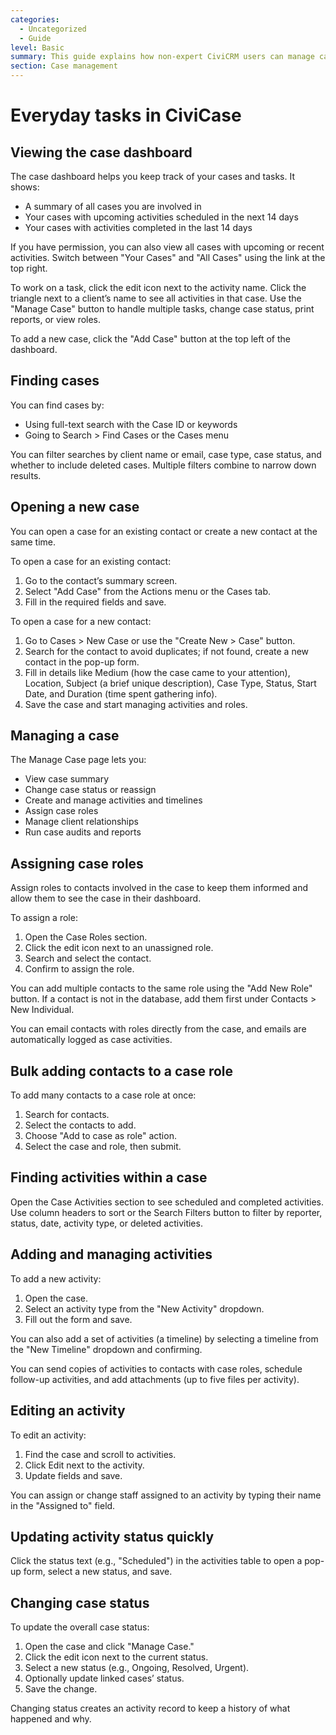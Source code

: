 ```yaml
---
categories:
  - Uncategorized
  - Guide  
level: Basic  
summary: This guide explains how non-expert CiviCRM users can manage cases by performing everyday tasks such as viewing the case dashboard, finding and opening cases, managing case activities, and assigning roles.  
section: Case management  
---
```


# Everyday tasks in CiviCase

## Viewing the case dashboard

The case dashboard helps you keep track of your cases and tasks. It shows:

- A summary of all cases you are involved in  
- Your cases with upcoming activities scheduled in the next 14 days  
- Your cases with activities completed in the last 14 days  

If you have permission, you can also view all cases with upcoming or recent activities. Switch between "Your Cases" and "All Cases" using the link at the top right.

To work on a task, click the edit icon next to the activity name. Click the triangle next to a client’s name to see all activities in that case. Use the "Manage Case" button to handle multiple tasks, change case status, print reports, or view roles.

To add a new case, click the "Add Case" button at the top left of the dashboard.

## Finding cases

You can find cases by:

- Using full-text search with the Case ID or keywords  
- Going to Search > Find Cases or the Cases menu  

You can filter searches by client name or email, case type, case status, and whether to include deleted cases. Multiple filters combine to narrow down results.

## Opening a new case

You can open a case for an existing contact or create a new contact at the same time.

To open a case for an existing contact:

1. Go to the contact’s summary screen.  
2. Select "Add Case" from the Actions menu or the Cases tab.  
3. Fill in the required fields and save.  

To open a case for a new contact:

1. Go to Cases > New Case or use the "Create New > Case" button.  
2. Search for the contact to avoid duplicates; if not found, create a new contact in the pop-up form.  
3. Fill in details like Medium (how the case came to your attention), Location, Subject (a brief unique description), Case Type, Status, Start Date, and Duration (time spent gathering info).  
4. Save the case and start managing activities and roles.

## Managing a case

The Manage Case page lets you:

- View case summary  
- Change case status or reassign  
- Create and manage activities and timelines  
- Assign case roles  
- Manage client relationships  
- Run case audits and reports  

## Assigning case roles

Assign roles to contacts involved in the case to keep them informed and allow them to see the case in their dashboard.

To assign a role:

1. Open the Case Roles section.  
2. Click the edit icon next to an unassigned role.  
3. Search and select the contact.  
4. Confirm to assign the role.

You can add multiple contacts to the same role using the "Add New Role" button. If a contact is not in the database, add them first under Contacts > New Individual.

You can email contacts with roles directly from the case, and emails are automatically logged as case activities.

## Bulk adding contacts to a case role

To add many contacts to a case role at once:

1. Search for contacts.  
2. Select the contacts to add.  
3. Choose "Add to case as role" action.  
4. Select the case and role, then submit.

## Finding activities within a case

Open the Case Activities section to see scheduled and completed activities. Use column headers to sort or the Search Filters button to filter by reporter, status, date, activity type, or deleted activities.

## Adding and managing activities

To add a new activity:

1. Open the case.  
2. Select an activity type from the "New Activity" dropdown.  
3. Fill out the form and save.

You can also add a set of activities (a timeline) by selecting a timeline from the "New Timeline" dropdown and confirming.

You can send copies of activities to contacts with case roles, schedule follow-up activities, and add attachments (up to five files per activity).

## Editing an activity

To edit an activity:

1. Find the case and scroll to activities.  
2. Click Edit next to the activity.  
3. Update fields and save.

You can assign or change staff assigned to an activity by typing their name in the "Assigned to" field.

## Updating activity status quickly

Click the status text (e.g., "Scheduled") in the activities table to open a pop-up form, select a new status, and save.

## Changing case status

To update the overall case status:

1. Open the case and click "Manage Case."  
2. Click the edit icon next to the current status.  
3. Select a new status (e.g., Ongoing, Resolved, Urgent).  
4. Optionally update linked cases’ status.  
5. Save the change.

Changing status creates an activity record to keep a history of what happened and why.
